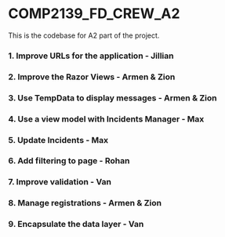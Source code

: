 # COMP2139_FD_CREW_A2
This is the codebase for A2 part of the project.



### 1. Improve URLs for the application         - Jillian
### 2. Improve the Razor Views                  - Armen & Zion
### 3. Use TempData to display messages         - Armen & Zion
### 4. Use a view model with Incidents Manager  - Max
### 5. Update Incidents                         - Max
### 6. Add filtering to page                    - Rohan
### 7. Improve validation                       - Van
### 8. Manage registrations                     - Armen & Zion
### 9. Encapsulate the data layer               - Van
